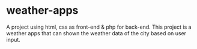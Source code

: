 # weather-apps
A project using html, css as front-end &amp; php for back-end. This project is a weather apps that can shown the weather data of the city based on user input.
